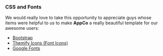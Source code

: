 ### CSS and Fonts
We would really love to take this opportunity to appreciate guys whose items were helpful to us to make **AppCo** a really beautiful template for our awesome users:

- [Bootstrap](https://getbootstrap.com/)
- [Themify Icons (Font Icons)](https://themify.me/themify-icons)
- [Google Fonts](https://fonts.google.com/)
